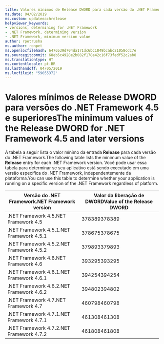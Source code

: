 ```yaml
---
title: Valores mínimos de Release DWORD para cada versão do .NET Framework
ms.date: 04/02/2019
ms.custom: updateeachrelease
helpviewer_keywords:
- versions, determining for .NET Framework
- .NET Framework, determining version
- .NET Framework, minimum version value
author: rpetrusha
ms.author: ronpet
ms.openlocfilehash: 6476539d704da171dc6bc1849bcabc21058cdc7e
ms.sourcegitcommit: 68eb5c4928e2b082f178a42c16f73fedf52c2ab8
ms.translationtype: HT
ms.contentlocale: pt-BR
ms.lasthandoff: 04/05/2019
ms.locfileid: "59055372"
---
```

# <a name="the-minimum-values-of-the-release-dword-for-net-framework-45-and-later-versions"></a><span data-ttu-id="d2888-102">Valores mínimos de Release DWORD para versões do .NET Framework 4.5 e superiores</span><span class="sxs-lookup"><span data-stu-id="d2888-102">The minimum values of the Release DWORD for .NET Framework 4.5 and later versions</span></span>

<span data-ttu-id="d2888-103">A tabela a seguir lista o valor mínimo da entrada **Release** para cada versão do .NET Framework.</span><span class="sxs-lookup"><span data-stu-id="d2888-103">The following table lists the minimum value of the **Release** entry for each .NET Framework version.</span></span> <span data-ttu-id="d2888-104">Você pode usar essa tabela para determinar se seu aplicativo está sendo executado em uma versão específica do .NET Framework, independentemente da plataforma.</span><span class="sxs-lookup"><span data-stu-id="d2888-104">You can use this table to determine whether your application is running on a specific version of the .NET Framework regardless of platform.</span></span>

|<span data-ttu-id="d2888-105">Versão do .NET Framework</span><span class="sxs-lookup"><span data-stu-id="d2888-105">.NET Framework version</span></span>|<span data-ttu-id="d2888-106">Valor da liberação de DWORD</span><span class="sxs-lookup"><span data-stu-id="d2888-106">Value of the Release DWORD</span></span>|
|--------------------------------|-------------|
|<span data-ttu-id="d2888-107">.NET Framework 4.5</span><span class="sxs-lookup"><span data-stu-id="d2888-107">.NET Framework 4.5</span></span>|<span data-ttu-id="d2888-108">378389</span><span class="sxs-lookup"><span data-stu-id="d2888-108">378389</span></span>|
|<span data-ttu-id="d2888-109">.NET Framework 4.5.1</span><span class="sxs-lookup"><span data-stu-id="d2888-109">.NET Framework 4.5.1</span></span>|<span data-ttu-id="d2888-110">378675</span><span class="sxs-lookup"><span data-stu-id="d2888-110">378675</span></span>|
|<span data-ttu-id="d2888-111">.NET Framework 4.5.2</span><span class="sxs-lookup"><span data-stu-id="d2888-111">.NET Framework 4.5.2</span></span>|<span data-ttu-id="d2888-112">379893</span><span class="sxs-lookup"><span data-stu-id="d2888-112">379893</span></span>|
|<span data-ttu-id="d2888-113">.NET Framework 4.6</span><span class="sxs-lookup"><span data-stu-id="d2888-113">.NET Framework 4.6</span></span>|<span data-ttu-id="d2888-114">393295</span><span class="sxs-lookup"><span data-stu-id="d2888-114">393295</span></span>|
|<span data-ttu-id="d2888-115">.NET Framework 4.6.1</span><span class="sxs-lookup"><span data-stu-id="d2888-115">.NET Framework 4.6.1</span></span>|<span data-ttu-id="d2888-116">394254</span><span class="sxs-lookup"><span data-stu-id="d2888-116">394254</span></span>|
|<span data-ttu-id="d2888-117">.NET Framework 4.6.2</span><span class="sxs-lookup"><span data-stu-id="d2888-117">.NET Framework 4.6.2</span></span>|<span data-ttu-id="d2888-118">394802</span><span class="sxs-lookup"><span data-stu-id="d2888-118">394802</span></span>|
|<span data-ttu-id="d2888-119">.NET Framework 4.7</span><span class="sxs-lookup"><span data-stu-id="d2888-119">.NET Framework 4.7</span></span>|<span data-ttu-id="d2888-120">460798</span><span class="sxs-lookup"><span data-stu-id="d2888-120">460798</span></span>|
|<span data-ttu-id="d2888-121">.NET Framework 4.7.1</span><span class="sxs-lookup"><span data-stu-id="d2888-121">.NET Framework 4.7.1</span></span>|<span data-ttu-id="d2888-122">461308</span><span class="sxs-lookup"><span data-stu-id="d2888-122">461308</span></span>|
|<span data-ttu-id="d2888-123">.NET Framework 4.7.2</span><span class="sxs-lookup"><span data-stu-id="d2888-123">.NET Framework 4.7.2</span></span>|<span data-ttu-id="d2888-124">461808</span><span class="sxs-lookup"><span data-stu-id="d2888-124">461808</span></span>|

